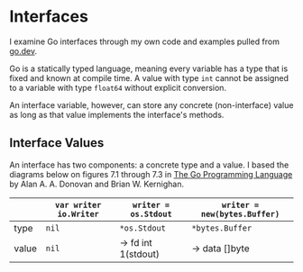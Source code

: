 # Interfaces
I examine Go interfaces through my own code and examples pulled from [go.dev](https://go.dev/).

Go is a statically typed language, meaning every variable has a type that is fixed and known at compile time. 
A value with type `int` cannot be assigned to a variable with type `float64` without explicit conversion.

An interface variable, however, can store any concrete (non-interface) value as long as that value implements the interface's methods.

## Interface Values
An interface has two components: a concrete type and a value. I based the diagrams below on figures 7.1 through 7.3 in [The Go Programming Language](https://www.gopl.io/) by Alan A. A. Donovan and Brian W. Kernighan.

|       | `var writer io.Writer` | `writer = os.Stdout` | `writer = new(bytes.Buffer)` |
|-------| ---------------------- | -------------------- | ---------------------------- |
| type  | `nil`                  | `*os.Stdout`         | `*bytes.Buffer`              |
| value | `nil`                  |  -> fd int 1(stdout) |  -> data \[]byte             |
